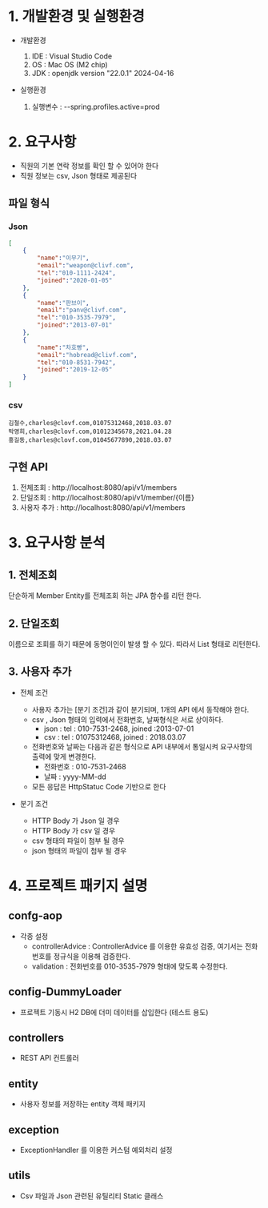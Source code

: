 # 1. 개발환경 및 실행환경
+ 개발환경
    1. IDE : Visual Studio Code
    2. OS : Mac OS (M2 chip)
    3. JDK : openjdk version "22.0.1" 2024-04-16

+ 실행환경
    1. 실행변수 : --spring.profiles.active=prod
# 2. 요구사항
+ 직원의 기본 연락 정보를 확인 할 수 있어야 한다
+ 직원 정보는 csv, Json 형태로 제공된다
## 파일 형식
### Json
```json
[
    {
        "name":"이무기",
        "email":"weapon@clivf.com",
        "tel":"010-1111-2424",
        "joined":"2020-01-05"
    },
    {
        "name":"판브이",
        "email":"panv@clivf.com",
        "tel":"010-3535-7979",
        "joined":"2013-07-01"
    },
    {
        "name":"차호빵",
        "email":"hobread@clivf.com",
        "tel":"010-8531-7942",
        "joined":"2019-12-05"
    }
]
```
### csv
```csv
김철수,charles@clovf.com,01075312468,2018.03.07
박영희,charles@clovf.com,01012345678,2021.04.28
홍길동,charles@clovf.com,01045677890,2018.03.07
```
## 구현 API
1. 전체조회 : http://localhost:8080/api/v1/members
2. 단일조회 : http://localhost:8080/api/v1/member/{이름}
3. 사용자 추가 : http://localhost:8080/api/v1/members

# 3. 요구사항 분석
## 1. 전체조회
단순하게 Member Entity를 전체조회 하는 JPA 함수를 리턴 한다.
## 2. 단일조회
이름으로 조회를 하기 때문에 동명이인이 발생 할 수 있다. 따라서 List 형태로 리턴한다.
## 3. 사용자 추가
+ 전체 조건
    + 사용자 추가는 [분기 조건]과 같이 분기되며, 1개의 API 에서 동작해야 한다.
    + csv , Json 형태의 입력에서 전화번호, 날짜형식은 서로 상이하다.
        + json : tel : 010-7531-2468, joined :2013-07-01
        + csv : tel : 01075312468, joined : 2018.03.07
    + 전화번호와 날짜는 다음과 같은 형식으로 API 내부에서 통일시켜 요구사항의 출력에 맞게 변경한다.
        + 전화번호 : 010-7531-2468
        + 날짜 : yyyy-MM-dd
    + 모든 응답은 HttpStatuc Code 기반으로 한다


+ 분기 조건
    + HTTP Body 가 Json 일 경우
    + HTTP Body 가 csv 일 경우
    + csv 형태의 파일이 첨부 될 경우
    + json 형태의 파일이 첨부 될 경우


# 4. 프로젝트 패키지 설명
## confg-aop
+ 각종 설정
    + controllerAdvice : ControllerAdvice 를 이용한 유효성 검증, 여기서는 전화번호를 정규식을 이용해 검증한다.
    + validation : 전화번호를 010-3535-7979 형태에 맞도록 수정한다.
## config-DummyLoader
 + 프로젝트 기동시 H2 DB에 더미 데이터를 삽입한다 (테스트 용도)
## controllers
 + REST API 컨트롤러
## entity
 + 사용자 정보를 저장하는 entity 객체 패키지
## exception
 + ExceptionHandler 를 이용한 커스텀 예외처리 설정
## utils
 + Csv 파일과 Json 관련된 유틸리티 Static 클래스